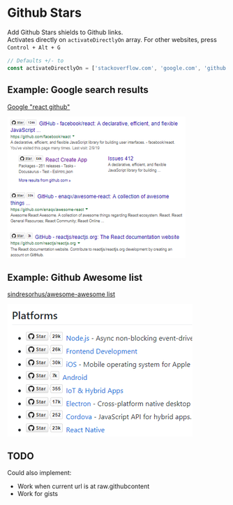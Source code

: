 Github Stars
============

Add Github Stars shields to Github links.  
Activates directly on `activateDirectlyOn` array. For other websites, press `Control + Alt + G`

```javascript
// Defaults +/- to
const activateDirectlyOn = ['stackoverflow.com', 'google.com', 'github.com'];
```

## Example: Google search results

[Google "react github"](https://www.google.com/search?q=react+github)

![When googling "react github"](github-stars-google.png 'When googling "react github"')


## Example: Github Awesome list

[sindresorhus/awesome-awesome list](https://github.com/sindresorhus/awesome)

![sindresorhus/awesome](github-stars-awesome.png 'sindresorhus/awesome')

TODO
----

Could also implement:  
- Work when current url is at raw.githubcontent
- Work for gists
